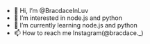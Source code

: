 - 👋 Hi, I’m @BracdaceInLuv
- 👀 I’m interested in node.js and python
- 🌱 I’m currently learning node.js and python
- 📫 How to reach me Instagram(@bracdace._)
